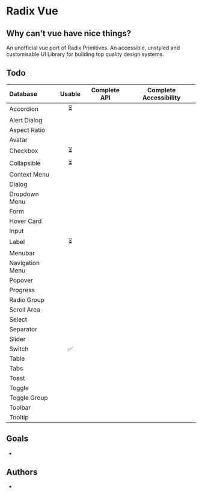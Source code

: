 # Radix Vue

## Why can't vue have nice things?

An unofficial vue port of Radix Primitives.
An accessible, unstyled and customisable UI Library for building top quality design systems.

## Todo

| Database        | Usable | Complete API | Complete Accessibility |
| :-------------- | :----: | ------------ | ---------------------- |
| Accordion       |   ⏳   |              |                        |
| Alert Dialog    |        |              |                        |
| Aspect Ratio    |        |              |                        |
| Avatar          |        |              |                        |
| Checkbox        |   ⏳   |              |                        |
| Collapsible     |   ⏳   |              |                        |
| Context Menu    |        |              |                        |
| Dialog          |        |              |                        |
| Dropdown Menu   |        |              |                        |
| Form            |        |              |                        |
| Hover Card      |        |              |                        |
| Input           |        |              |                        |
| Label           |   ⏳   |              |                        |
| Menubar         |        |              |                        |
| Navigation Menu |        |              |                        |
| Popover         |        |              |                        |
| Progress        |        |              |                        |
| Radio Group     |        |              |                        |
| Scroll Area     |        |              |                        |
| Select          |        |              |                        |
| Separator       |        |              |                        |
| Slider          |        |              |                        |
| Switch          |   ✅   |              |                        |
| Table           |        |              |                        |
| Tabs            |        |              |                        |
| Toast           |        |              |                        |
| Toggle          |        |              |                        |
| Toggle Group    |        |              |                        |
| Toolbar         |        |              |                        |
| Tooltip         |        |              |                        |

## Goals

-

## Authors

-
